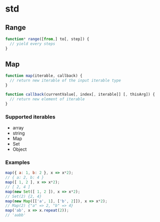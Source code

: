 # std

## Range

```js
function* range([from,] to[, step]) {
  // yield every steps
}
```

## Map

```js
function map(iterable, callback) {
  // return new iterable of the input iterable type
}

function callback(currentValue[, index[, iterable]] [, thisArg]) {
  // return new element of iterable
}
```

### Supported iterables

* array
* string
* Map
* Set
* Object

### Examples

```js
map({ a: 1, b: 2 }, x => x*2);
// { a: 2, b: 4 }
map([ 1, 2 ], x => x*2);
// [ 2, 4 ]
map(new Set([ 1, 2 ]), x => x*2);
// Set(2) {2, 4}
map(new Map([['a', 1], ['b', 2]]), x => x*2);
// Map(2) {"a" => 2, "b" => 4}
map('ab', x => x.repeat(2));
// 'aabb'
```
